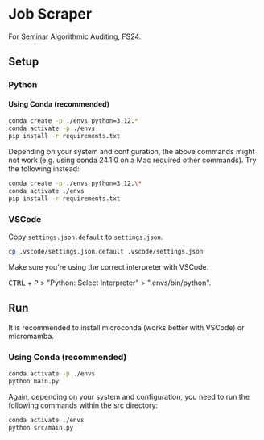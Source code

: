 # Job Scraper

For Seminar Algorithmic Auditing, FS24.

## Setup

### Python

#### Using Conda (recommended)

```sh
conda create -p ./envs python=3.12.*
conda activate -p ./envs
pip install -r requirements.txt
```

Depending on your system and configuration, the above commands might not work (e.g. using conda 24.1.0 on a Mac required other commands).
Try the following instead:

```sh
conda create -p ./envs python=3.12.\*
conda activate ./envs
pip install -r requirements.txt
```

### VSCode

Copy `settings.json.default` to `settings.json`.

```sh
cp .vscode/settings.json.default .vscode/settings.json
```

Make sure you're using the correct interpreter with VSCode.

<kbd>CTRL</kbd> + <kbd>P</kbd> > "Python: Select Interpreter" > ".envs/bin/python".

## Run

It is recommended to install microconda (works better with VSCode) or micromamba.

### Using Conda (recommended)

```sh
conda activate -p ./envs
python main.py
```
Again, depending on your system and configuration, you need to run the following commands within the src directory:

```sh
conda activate ./envs
python src/main.py
```
